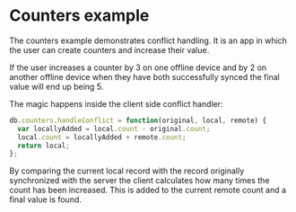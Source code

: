 Counters example
================

The counters example demonstrates conflict handling. It is an app in which the
user can create counters and increase their value.

If the user increases a counter by 3 on one offline device and by 2 on another
offline device when they have both successfully synced the final value will end
up being 5.

The magic happens inside the client side conflict handler:

```javascript
db.counters.handleConflict = function(original, local, remote) {
  var locallyAdded = local.count - original.count;
  local.count = locallyAdded + remote.count;
  return local;
};
```

By comparing the current local record with the record originally
synchronized with the server the client calculates how many times
the count has been increased. This is added to the current remote
count and a final value is found.
